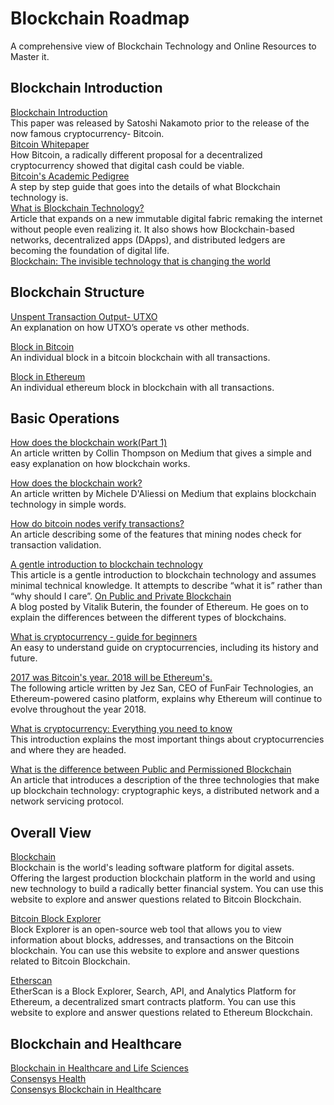 # Blockchain Roadmap
A comprehensive view of Blockchain Technology and Online Resources to Master it.
## Blockchain Introduction
[Blockchain Introduction](https://www.ibm.com/in-en/topics/what-is-blockchain)   
This paper was released by Satoshi Nakamoto prior to the release of the now famous cryptocurrency- Bitcoin.   
[Bitcoin Whitepaper](https://bitcoin.org/bitcoin.pdf)    
How Bitcoin, a radically different proposal for a decentralized cryptocurrency showed that digital cash could be viable.    
[Bitcoin's Academic Pedigree](https://queue.acm.org/detail.cfm?id=3136559)     
A step by step guide that goes into the details of what Blockchain technology is.    
[What is Blockchain Technology?](https://blockgeeks.com/guides/what-is-blockchain-technology/)    
Article that expands on a new immutable digital fabric remaking the internet without people even realizing it. It also shows how Blockchain-based networks, decentralized apps (DApps), and distributed ledgers are becoming the foundation of digital life.    
[Blockchain: The invisible technology that is changing the world](https://www.pcmag.com/news/blockchain-the-invisible-technology-thats-changing-the-world)   

## Blockchain Structure
[Unspent Transaction Output- UTXO](https://smithandcrown.com/glossary/unspent-transaction-outputs-utxo/)   
An explanation on how UTXO’s operate vs other methods.

[Block in Bitcoin](https://www.blockchain.com/btc/block/000000000000000000d4c8b9d5388e42bf084e29546357c63cba8324ed4ec8bf)  
An individual block in a bitcoin blockchain with all transactions.

[Block in Ethereum](https://etherscan.io/block/0)  
An individual ethereum block in blockchain with all transactions.

## Basic Operations
[How does the blockchain work(Part 1)](https://medium.com/blockchain-review/how-does-the-blockchain-work-for-dummies-explained-simply-9f94d386e093)  
An article written by Collin Thompson on Medium that gives a simple and easy explanation on how blockchain works.

[How does the blockchain work?](https://onezero.medium.com/how-does-the-blockchain-work-98c8cd01d2ae)  
An article written by Michele D'Aliessi on Medium that explains blockchain technology in simple words.

[How do bitcoin nodes verify transactions?](https://smartereum.com/8970/how-do-bitcoin-nodes-verify-transactions/)  
An article describing some of the features that mining nodes check for transaction validation.

[A gentle introduction to blockchain technology](https://bitsonblocks.net/2015/09/09/gentle-introduction-blockchain-technology/)  
This article is a gentle introduction to blockchain technology and assumes minimal technical knowledge. It attempts to describe “what it is” rather than “why should I care”.
[On Public and Private Blockchain](https://blog.ethereum.org/2015/08/07/on-public-and-private-blockchains/)  
A blog posted by Vitalik Buterin, the founder of Ethereum. He goes on to explain the differences between the different types of blockchains.

[What is cryptocurrency - guide for beginners](https://cointelegraph.com/blockchain-for-beginners/what-is-a-cryptocurrency-a-beginners-guide-to-digital-money#accept-as-payment-for-business)  
An easy to understand guide on cryptocurrencies, including its history and future.

[2017 was Bitcoin's year. 2018 will be Ethereum's.](https://www.coindesk.com/markets/2017/12/27/2017-was-bitcoins-year-2018-will-be-ethereums/)  
The following article written by Jez San, CEO of FunFair Technologies, an Ethereum-powered casino platform, explains why Ethereum will continue to evolve throughout the year 2018.

[What is cryptocurrency: Everything you need to know](https://blockgeeks.com/guides/what-is-cryptocurrency/)  
This introduction explains the most important things about cryptocurrencies and where they are headed.

[What is the difference between Public and Permissioned Blockchain](https://www.coindesk.com/learn/how-does-blockchain-technology-work/)  
An article that introduces a description of the three technologies that make up blockchain technology: cryptographic keys, a distributed network and a network servicing protocol.

## Overall View
[Blockchain](https://www.blockchain.com/explorer)  
Blockchain is the world's leading software platform for digital assets. Offering the largest production blockchain platform in the world and using new technology to build a radically better financial system. You can use this website to explore and answer questions related to Bitcoin Blockchain.

[Bitcoin Block Explorer](https://blockexplorer.com/)  
Block Explorer is an open-source web tool that allows you to view information about blocks, addresses, and transactions on the Bitcoin blockchain. You can use this website to explore and answer questions related to Bitcoin Blockchain.

[Etherscan](https://etherscan.io/)  
EtherScan is a Block Explorer, Search, API, and Analytics Platform for Ethereum, a decentralized smart contracts platform. You can use this website to explore and answer questions related to Ethereum Blockchain.

## Blockchain and Healthcare
[Blockchain in Healthcare and Life Sciences](https://pages.consensys.net/blockchain-in-healthcare-and-life-sciences)   
[Consensys Health](https://consensys.net/blog/press-release/consensys-announces-healthcare-spin-off-consensys-health/)  
[Consensys Blockchain in Healthcare](https://consensys.net/blockchain-use-cases/healthcare-and-the-life-sciences/)   
